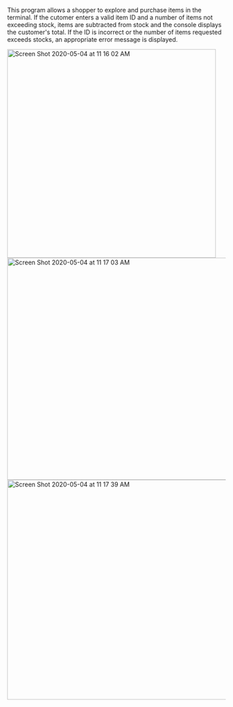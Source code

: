 This program allows a shopper to explore and purchase items in the terminal. If the cutomer enters a valid item ID and a number of items not exceeding stock, items are subtracted from stock and the console displays the customer's total. If the ID is incorrect or the number of items requested exceeds stocks, an appropriate error message is displayed.



<img width="481" alt="Screen Shot 2020-05-04 at 11 16 02 AM" src="https://user-images.githubusercontent.com/59908747/80999449-94244700-8df9-11ea-8113-973b2a1116bf.png">
<img width="512" alt="Screen Shot 2020-05-04 at 11 17 03 AM" src="https://user-images.githubusercontent.com/59908747/80999531-b0c07f00-8df9-11ea-97a1-fa1fea093963.png">
<img width="507" alt="Screen Shot 2020-05-04 at 11 17 39 AM" src="https://user-images.githubusercontent.com/59908747/80999550-b7e78d00-8df9-11ea-9311-2f2e781c6262.png">
